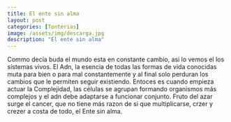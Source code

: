 ```yaml
---
title: El ente sin alma
layout: post
categories: [Tonterias]
image: /assets/img/descarga.jpg
description: "El ente sin alma"
---
```



Commo decía buda el mundo esta en constante cambio, asi lo vemos el los sístemas vivos. El Adn, la esencia de todas las formas de vida conocidas muta para bien o para mal constantemente y al final solo perduran los cambios que le permiten seguir existiendo. Entoces es cuando empieza actuar la Complejidad, las células se agrupan formando organismos más complejos y el adn debe adaptarse a funcionar conjunto. Fruto del azar surge el cancer, que no tiene más razon de si que multiplicarse, crzer y crezer a costa de todo, el Ente sin alma.

